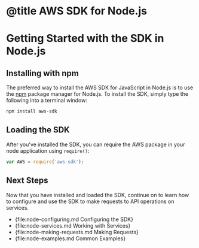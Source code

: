 # @title AWS SDK for Node.js

# Getting Started with the SDK in Node.js

## Installing with npm

The preferred way to install the AWS SDK for JavaScript in Node.js is to
use the [npm](http://npmjs.org) package manager for Node.js. To install the SDK,
simply type the following into a terminal window:

```sh
npm install aws-sdk
```

## Loading the SDK

After you've installed the SDK, you can require the AWS package in your node
application using `require()`:

```javascript
var AWS = require('aws-sdk');
```

## Next Steps

Now that you have installed and loaded the SDK, continue on to learn how to
configure and use the SDK to make requests to API operations on services.

* {file:node-configuring.md Configuring the SDK}
* {file:node-services.md Working with Services}
* {file:node-making-requests.md Making Requests}
* {file:node-examples.md Common Examples}

